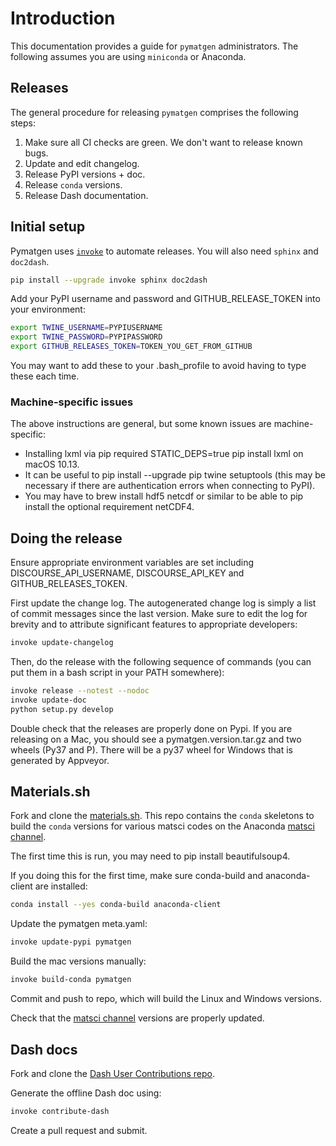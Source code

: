 # Introduction

This documentation provides a guide for `pymatgen` administrators. The
following assumes you are using `miniconda` or Anaconda.

## Releases

The general procedure for releasing `pymatgen` comprises the following
steps:

1. Make sure all CI checks are green. We don't want to release known bugs.
2. Update and edit changelog.
3. Release PyPI versions + doc.
4. Release `conda` versions.
5. Release Dash documentation.

## Initial setup

Pymatgen uses [`invoke`](http://pyinvoke.org) to automate releases.
You will also need `sphinx` and `doc2dash`.

```sh
pip install --upgrade invoke sphinx doc2dash
```

Add your PyPI username and password and GITHUB_RELEASE_TOKEN into your
environment:

```sh
export TWINE_USERNAME=PYPIUSERNAME
export TWINE_PASSWORD=PYPIPASSWORD
export GITHUB_RELEASES_TOKEN=TOKEN_YOU_GET_FROM_GITHUB
```

You may want to add these to your .bash_profile to avoid having to type
these each time.

### Machine-specific issues

The above instructions are general, but some known issues are machine-specific:

- Installing lxml via pip required <span
  class="title-ref">STATIC_DEPS=true pip install lxml</span> on macOS
  10.13.
- It can be useful to <span class="title-ref">pip install --upgrade pip
  twine setuptools</span> (this may be necessary if there are
  authentication errors when connecting to PyPI).
- You may have to <span class="title-ref">brew install hdf5
  netcdf</span> or similar to be able to pip install the optional
  requirement <span class="title-ref">netCDF4</span>.

## Doing the release

Ensure appropriate environment variables are set including <span
class="title-ref">DISCOURSE_API_USERNAME</span>, <span
class="title-ref">DISCOURSE_API_KEY</span> and <span
class="title-ref">GITHUB_RELEASES_TOKEN</span>.

First update the change log. The autogenerated change log is simply a
list of commit messages since the last version. Make sure to edit the
log for brevity and to attribute significant features to appropriate
developers:

```sh
invoke update-changelog
```

Then, do the release with the following sequence of commands (you can
put them in a bash script in your PATH somewhere):

```sh
invoke release --notest --nodoc
invoke update-doc
python setup.py develop
```

Double check that the releases are properly done on Pypi. If you are
releasing on a Mac, you should see a pymatgen.version.tar.gz and two
wheels (Py37 and P). There will be a py37 wheel for Windows that is
generated by Appveyor.

## Materials.sh

Fork and clone the
[materials.sh](https://github.com/materialsvirtuallab/materials.sh).
This repo contains the `conda` skeletons to build the `conda` versions for
various matsci codes on the Anaconda [matsci
channel](https://anaconda.org/matsci).

The first time this is run, you may need to <span class="title-ref">pip
install beautifulsoup4</span>.

If you doing this for the first time, make sure conda-build and
anaconda-client are installed:

```sh
conda install --yes conda-build anaconda-client
```

Update the pymatgen meta.yaml:

```sh
invoke update-pypi pymatgen
```

Build the mac versions manually:

```sh
invoke build-conda pymatgen
```

Commit and push to repo, which will build the Linux and Windows
versions.

Check that the [matsci channel](https://anaconda.org/matsci) versions
are properly updated.

## Dash docs

Fork and clone the [Dash User Contributions
repo](https://github.com/Kapeli/Dash-User-Contributions).

Generate the offline Dash doc using:

```sh
invoke contribute-dash
```

Create a pull request and submit.
